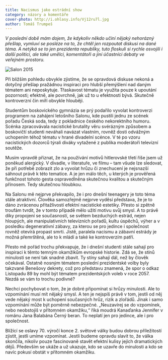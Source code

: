 ```yaml
---
title: Nacismus jako estrádní show
category: názory a komentáře
cover-photo: http://i.ohlasy.info/Vj12ru7l.jpg
author: Tomáš Trumpeš
---
```


*V poslední době mám dojem, že kdykoliv někdo učiní nějaký nehorázný přešlap, vymluví se posléze na to, že chtěl jen rozpoutat diskusi na dané téma. A netýká se to jen prezidenta republiky, tuto floskuli si rychle osvojili i další politici, ale také umělci, komentátoři a jiní účastníci debaty ve veřejném prostoru.*

<img src="http://i.ohlasy.info/Vj12ru7.jpg" alt="Salon 2015" class="img-responsive">

Při bližším pohledu obvykle zjistíme, že se opravdová diskuse nekoná a dotyčný přešlap pražádnou inspiraci pro hlubší přemýšlení nad daným tématem ani neposkytuje. Třaskavost tématu je využita pouze k upoutání pozornosti; efektně, ale povrchně, jak už to u efektnosti bývá. Skutečně kontroverzní čin míří obvykle hlouběji.

Studentům boskovického gymnázia se prý podařilo vyvolat kontroverzi programem na zahájení letošního Salonu, kde pustili jednu ze scének pořadu Česká soda, tedy z pokladnice českého nekorektního humoru. Scénka zpracovávala nacistické brutality věru svérázným způsobem a boskovičtí studenti neváhali navázat vlastním, rovněž dosti odvážným uchopením téhož tématu v hrané divadelní scénce. V té po vzoru nacistických dozorců týrali diváky vytažené z publika moderátoři televizní soutěže.

Musím vpravdě přiznat, že na používání motivů hitlerovské třetí říše jsem už poněkud alergický. V divadle, v literatuře, ve filmu – tam všude lze sledovat, že při potřebě zobrazit zlo a vyvolat hrůzu či znechucení je nejsnazší sáhnout právě k této tematice. A je jen málo těch, u kterých je prověřená funkčnost tohoto gesta ospravedlněna skutečnou kvalitou a skutečným přínosem. Tedy skutečnou hloubkou.

Na Salonu mě nejprve překvapilo, že i pro dnešní teenagery je toto téma stále atraktivní. Člověka samozřejmě nejprve vyděsí představa, že je to dáno zvrácenou přitažlivostí efektní nacistické estetiky. Přesto si zpětně troufám tvrdit, že v tomto případě mělo užití motivu svůj smysl. A to právě díky propojení se současností, se světem bezduchých estrád, nejen hloupých, ale manipulativních televizních pořadů, kultu úspěchů, výher a v posledku degenerativní zábavy, za kterou se pro jedince i společnost rovněž otevírá propast smrti. Jistě, paralela nacismu a zábavní estrády je možná přemrštěná, ale to k mládí a také ke kontroverzím patří.

Přesto mě pořád trochu překvapuje, že i dnešní studenti stále sahají pro inspiraci k těmto temným okamžikům evropské historie. Zdá se, že stínů minulosti se není tak snadné zbavit. Ty stíny sahají dál, než by člověk očekával. Ostatně nosným tématem poslední prezidentské volby byly takzvané Benešovy dekrety, což pro představu znamená, že spor o odkaz Listopadu 89 by mohl být tématem prezidentských voleb v roce 2057. Nezdá se vám to trochu podivné?

Nechci pochybovat o tom, že je dobré připomínat si hrůzy minulosti. Ale to vzpomínání musí mít nějaký smysl. A ten je nejspíš právě v tom, jestli od něj vede nějaký most k uchopení současných hrůz, rizik a zlořádů. Jinak i samo vzpomínání může být poměrně nebezpečné. „Neuzavírej se do vzpomínek, nebo neobstojíš v přítomném okamžiku,“ říká moudrá Kanaďanka Jennifer v románu Jana Balabána Černý beran. To neplatí jen pro jedince, ale i pro společnost. 

Blížící se oslavy 70. výročí konce 2. světové války budou dobrou příležitostí zjistit, jestli umíme vzpomínat. Jestli budeme opravdu slavit to, že válka skončila, nikoliv pouze fascinovaně stavět efektní kulisy jejích dramatických dějů. Především se ukáže a už ukazuje, kdo se uzavře do minulosti a kdo se navíc pokusí obstát v přítomném okamžiku.
